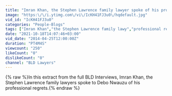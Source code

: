 ```yaml
---
title: "Imran Khan, the Stephen Lawrence family lawyer spoke of his professional regrets"
image: "https:\/\/i.ytimg.com\/vi\/IcKH41FJ3u0\/hqdefault.jpg"
vid_id: "IcKH41FJ3u0"
categories: "People-Blogs"
tags: ["Imran Khan","the Stephen Lawrence family lawy","professional regrets. Debo Nwauz"]
date: "2021-10-18T14:07:46+03:00"
vid_date: "2014-04-25T12:00:00Z"
duration: "PT4M4S"
viewcount: "250"
likeCount: "0"
dislikeCount: "0"
channel: "BLD Lawyers"
---
```

{% raw %}In this extract from the full BLD Interviews, Imran Khan, the Stephen Lawrence family lawyers spoke to Debo Nwauzu of his professional regrets.{% endraw %}
